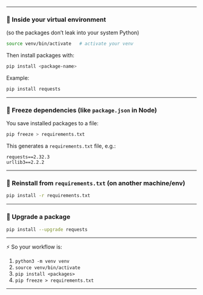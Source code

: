 
---

### 🔹 Inside your virtual environment

(so the packages don’t leak into your system Python)

```bash
source venv/bin/activate   # activate your venv
```

Then install packages with:

```bash
pip install <package-name>
```

Example:

```bash
pip install requests
```

---

### 🔹 Freeze dependencies (like `package.json` in Node)

You save installed packages to a file:

```bash
pip freeze > requirements.txt
```

This generates a `requirements.txt` file, e.g.:

```
requests==2.32.3
urllib3==2.2.2
```

---

### 🔹 Reinstall from `requirements.txt` (on another machine/env)

```bash
pip install -r requirements.txt
```

---

### 🔹 Upgrade a package

```bash
pip install --upgrade requests
```

---

⚡ So your workflow is:

1. `python3 -m venv venv`
2. `source venv/bin/activate`
3. `pip install <packages>`
4. `pip freeze > requirements.txt`

---